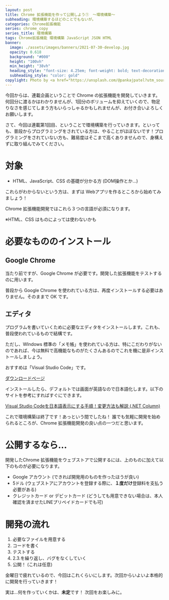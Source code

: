 ```yaml
---
layout: post
title: Chrome 拡張機能を作って公開しよう①　〜環境構築〜
subheading: 環境構築するほどのことでもないが。
categories: Chrome拡張機能
series: chrome_copy
series_title: 環境構築
tags: Chrome拡張機能 環境構築 JavaScript JSON HTML
banner:
  image: ./assets/images/banners/2021-07-30-develop.jpg
  opacity: 0.618
  background: "#000"
  height: "100vh"
  min_height: "38vh"
  heading_style: "font-size: 4.25em; font-weight: bold; text-decoration: underline"
  subheading_style: "color: gold"
copylight: Photo by <a href="https://unsplash.com/@pankajpatel?utm_source=unsplash&utm_medium=referral&utm_content=creditCopyText" target="_blank" rel="noopener noreferrer">Pankaj Patel</a> on <a href="https://unsplash.com/s/photos/javascript?utm_source=unsplash&utm_medium=referral&utm_content=creditCopyText" target="_blank" rel="noopener noreferrer">Unsplash</a>
---
```



今回からは、連載企画ということで Chrome の拡張機能を開発していきます。何回分に渡るかはわかりませんが、1回分のボリュームを抑えていくので、物足りなさを感じてしまう方もいらっしゃるかもしれませんが、お付き合いよろしくお願いします。

さて、今回は連載第1回目、ということで環境構築を行っていきます。といっても、普段からプログラミングをされている方は、やることがほぼないです！プログラミングをされていない方も、難易度はそこまで高くありませんので、身構えずに取り組んでみてください。

# 対象
- HTML、JavaScript、CSS の基礎が分かる方 (DOM操作とか...)

これらがわからないという方は、まずは Webアプリを作るところから始めてみましょう！

Chrome 拡張機能開発ではこれら３つの言語が必須になります。

※HTML、CSS はものによっては使わないかも

# 必要なもののインストール
## Google Chrome
当たり前ですが、Google Chrome が必要です。開発した拡張機能をテストするのに用います。

普段から Google Chrome を使われている方は、再度インストールする必要はありません。そのままで OK です。

## エディタ
プログラムを書いていくために必要なエディタをインストールします。これも、普段使われているもので結構です。

ただし、WIndows 標準の「メモ帳」を使われている方は、特にこだわりがないのであれば、今は無料で高機能なものがたくさんあるのでこれを機に是非インストールしましょう。

おすすめは「Visual Studio Code」です。

<a href="https://azure.microsoft.com/ja-jp/products/visual-studio-code/" target="_blank" rel="noopener noreferrer">ダウンロードページ</a>

インストールしたら、デフォルトでは画面が英語なので日本語化します。以下のサイトを参考にすればすぐにできます。

<a href="https://www.fenet.jp/dotnet/column/environment/5400/" target="_blank" rel="noopener noreferrer">Visual Studio Codeを日本語表示にする手順！変更方法も解説
 (.NET Column)</a>
 
 
 
これで環境構築は終了です！あっという間でしたね！
誰でも気軽に開発を始められるところが、Chrome 拡張機能開発の良い点の一つだと思います。
 
 
# 公開するなら...

開発したChrome 拡張機能をウェブストアで公開するには、上のものに加えて以下のものが必要になります。
- Google アカウント (できれば開発用のものを作ったほうが良い)
- 5ドル (ウェブストアにアカウントを登録する際に、**１度だけ**登録料を支払う必要がある)
- クレジットカード or デビットカード (どうしても用意できない場合は、本人確認を済ませたLINEプリペイドカードでも可)

# 開発の流れ

1. 必要なファイルを用意する
2. コードを書く
3. テストする
4. 2.3.を繰り返し、バグをなくしていく
5. 公開！ (これは任意)

金曜日で疲れているので、今回はこれくらいにします。次回からいよいよ本格的に開発を行っていきます！

実は...何を作っていくかは、**未定**です！
次回をお楽しみに。
